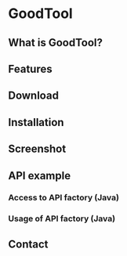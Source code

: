 # GoodTool

## What is GoodTool?

## Features

## Download

## Installation

## Screenshot

## API example

### Access to API factory (Java)

### Usage of API factory (Java)

## Contact
